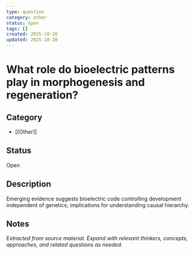 ```yaml
---
type: question
category: other
status: open
tags: []
created: 2025-10-20
updated: 2025-10-20
---
```


# What role do bioelectric patterns play in morphogenesis and regeneration?

## Category

- [[Other]]

## Status

Open

## Description

Emerging evidence suggests bioelectric code controlling development independent of genetics; implications for understanding causal hierarchy.

## Notes

*Extracted from source material. Expand with relevant thinkers, concepts, approaches, and related questions as needed.*
